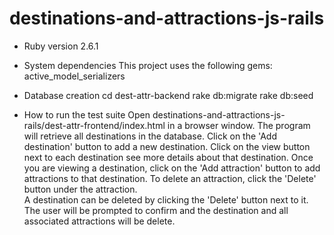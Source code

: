 # destinations-and-attractions-js-rails

* Ruby version 
      2.6.1

* System dependencies
      This project uses the following gems:
            active_model_serializers
           
* Database creation
      cd dest-attr-backend
      rake db:migrate
      rake db:seed

* How to run the test suite
      Open destinations-and-attractions-js-rails/dest-attr-frontend/index.html in a browser window. The program will retrieve all destinations in the database. Click on the 'Add destination' button to add a new destination.  Click on the view button next to each destination see more details about that destination. Once you are viewing a destination, click on the 'Add attraction' button to add attractions to that destination. To delete an attraction, click the 'Delete' button under the attraction.  
      A destination can be deleted by clicking the 'Delete' button next to it. The user will be prompted to confirm and the destination and all associated attractions will be delete.